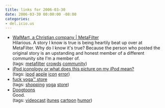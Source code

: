 ```yaml
---
title: links for 2006-03-30
date: 2006-03-30 00:00:00 -08:00
categories:
- del.icio.us
---
```


<ul class="delicious">
	<li>
		<div class="delicious-link"><a href="http://www.metafilter.com/mefi/50467">WalMart, a Christian company | MetaFilter</a></div>
		<div class="delicious-extended">Hilarious. A story I know is true is being heartily beat up over at MetaFilter. Why do I know it's true? Because the person who posted the original story is an upstanding and honest member of a different community site I'm a member of.</div>
		<div class="delicious-tags">(tags: <a href="http://del.icio.us/torrez/metafilter">metafilter</a> <a href="http://del.icio.us/torrez/crowds">crowds</a> <a href="http://del.icio.us/torrez/community">community</a>)</div>
	</li>
	<li>
		<div class="delicious-link"><a href="http://docs.info.apple.com/article.html?artnum=93936">iPod iconology or what does this picture on my iPod mean?</a></div>
		<div class="delicious-tags">(tags: <a href="http://del.icio.us/torrez/ipod">ipod</a> <a href="http://del.icio.us/torrez/apple">apple</a> <a href="http://del.icio.us/torrez/icon">icon</a> <a href="http://del.icio.us/torrez/error">error</a>)</div>
	</li>
	<li>
		<div class="delicious-link"><a href="http://www.fuckyoga.com/">fuck yoga™ store</a></div>
		<div class="delicious-tags">(tags: <a href="http://del.icio.us/torrez/shopping">shopping</a> <a href="http://del.icio.us/torrez/yoga">yoga</a> <a href="http://del.icio.us/torrez/store">store</a>)</div>
	</li>
	<li>
		<div class="delicious-link"><a href="http://doogtoons.com/">Doogtoons</a></div>
		<div class="delicious-extended">Good.</div>
		<div class="delicious-tags">(tags: <a href="http://del.icio.us/torrez/videocast">videocast</a> <a href="http://del.icio.us/torrez/itunes">itunes</a> <a href="http://del.icio.us/torrez/cartoon">cartoon</a> <a href="http://del.icio.us/torrez/humor">humor</a>)</div>
	</li>
</ul>
